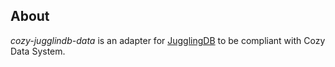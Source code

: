 ## About

*cozy-jugglindb-data* is an adapter for
[JugglingDB](https://github.com/1602/jugglingdb "JugglingDB") to be compliant
with Cozy Data System.


